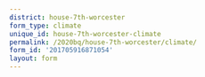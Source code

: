 ```yaml
---
district: house-7th-worcester
form_type: climate
unique_id: house-7th-worcester-climate
permalink: /2020bq/house-7th-worcester/climate/
form_id: '201705916871054'
layout: form
---
```

